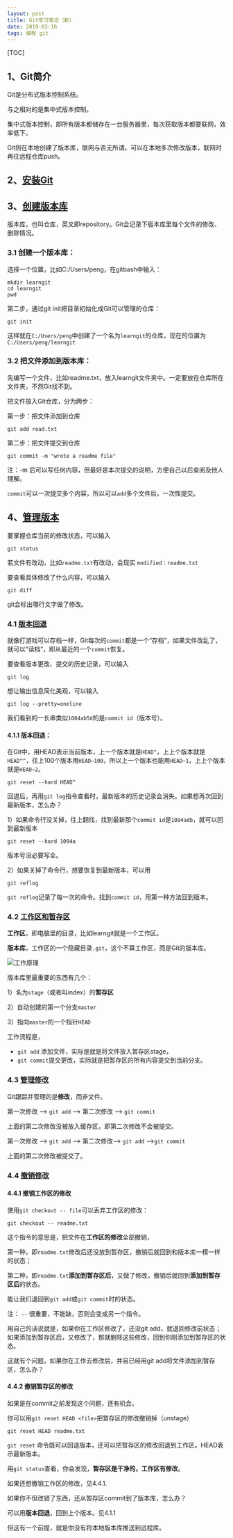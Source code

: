 ```yaml
---
layout: post
title: Git学习笔记（新）
date: 2019-03-16
tags: 编程 git
---
```


[TOC]



## 1、Git简介

Git是分布式版本控制系统。

与之相对的是集中式版本控制。

集中式版本控制，即所有版本都储存在一台服务器里，每次获取版本都要联网，效率低下。

Git则在本地创建了版本库，联网与否无所谓。可以在本地多次修改版本，联网时再往远程仓库push。

## 2、[安装Git](https://www.liaoxuefeng.com/wiki/0013739516305929606dd18361248578c67b8067c8c017b000/00137396287703354d8c6c01c904c7d9ff056ae23da865a000)

## 3、[创建版本库](https://www.liaoxuefeng.com/wiki/0013739516305929606dd18361248578c67b8067c8c017b000/0013743256916071d599b3aed534aaab22a0db6c4e07fd0000)

版本库，也叫仓库，英文即repository。Git会记录下版本库里每个文件的修改、删除情况。

### 3.1 创建一个版本库：

选择一个位置，比如C:/Users/peng，在gitbash中输入：

```git
mkdir learngit
cd learngit
pwd
```

第二步，通过git init把目录初始化成Git可以管理的仓库：

```git
git init
```

这样就在`C:/Users/peng`中创建了一个名为`learngit`的仓库，现在的位置为`C:/Users/peng/learngit`

### 3.2 把文件添加到版本库：

先编写一个文件，比如readme.txt，放入learngit文件夹中。一定要放在仓库所在文件夹，不然Git找不到。

把文件放入Git仓库，分为两步：

第一步：把文件添加到仓库

```git
git add read.txt
```

第二步：把文件提交到仓库

```git
git commit -m "wrote a readme file"
```

注：-m 后可以写任何内容，但最好是本次提交的说明，方便自己以后查阅及他人理解。

`commit`可以一次提交多个内容，所以可以`add`多个文件后，一次性提交。

## 4、[管理版本](https://www.liaoxuefeng.com/wiki/0013739516305929606dd18361248578c67b8067c8c017b000/0013743858312764dca7ad6d0754f76aa562e3789478044000)

要掌握仓库当前的修改状态，可以输入

```git
git status
```

若文件有改动，比如`readme.txt`有改动，会现实 `modified：readme.txt`

要查看具体修改了什么内容，可以输入

```git
git diff
```

git会标出哪行文字做了修改。

### 4.1 [版本回退](https://www.liaoxuefeng.com/wiki/0013739516305929606dd18361248578c67b8067c8c017b000/0013744142037508cf42e51debf49668810645e02887691000)

就像打游戏可以存档一样，Git每次的`commit`都是一个“存档”，如果文件改乱了，就可以“读档”，即从最近的一个`commit`恢复。

要查看版本更改、提交的历史记录，可以输入

```git
git log
```

想让输出信息简化美观，可以输入

```git
git log --pretty=oneline
```

我们看到的一长串类似`1084ab5d`的是`commit id`（版本号）。

#### 4.1.1 版本回退：

在Git中，用HEAD表示当前版本，上一个版本就是`HEAD^`，上上个版本就是`HEAD^^`，往上100个版本用`HEAD~100`，所以上一个版本也能用`HEAD~1`，上上个版本就是`HEAD~2`。

```git
git reset --hard HEAD^
```

回退后，再用`git log`指令查看时，最新版本的历史记录会消失。如果想再次回到最新版本，怎么办？

1）如果命令行没关掉，往上翻找，找到最新那个`commit id`是`1094adb`，就可以回到最新版本

```git
git reset --hard 1094a
```

版本号没必要写全。

2）如果关掉了命令行，想要恢复到最新版本，可以用

```git
git reflog
```

`git reflog`记录了每一次的命令。找到`commit id`，用第一种方法回到版本。

### 4.2 [工作区和暂存区](https://www.liaoxuefeng.com/wiki/0013739516305929606dd18361248578c67b8067c8c017b000/0013745374151782eb658c5a5ca454eaa451661275886c6000)

**工作区**，即电脑里的目录，比如learngit就是一个工作区。

**版本库**，工作区的一个隐藏目录`.git`，这个不算工作区，而是Git的版本库。

![工作原理](http://prcinp6hs.bkt.clouddn.com/0.jpg)

版本库里最重要的东西有几个：

1）名为`stage`（或者叫index）的**暂存区**

2）自动创建的第一个分支`master`

3）指向`master`的一个指针`HEAD`

工作流程是，

- `git add` 添加文件，实际是就是将文件放入暂存区stage，
- `git commit`提交更改，实际就是把暂存区的所有内容提交到当前分支。

### 4.3 [管理修改](https://www.liaoxuefeng.com/wiki/0013739516305929606dd18361248578c67b8067c8c017b000/001374829472990293f16b45df14f35b94b3e8a026220c5000)

Git跟踪并管理的是**修改**，而非文件。

第一次修改 —> `git add` —> 第二次修改 —> `git commit` 

上面的第二次修改没被放入缓存区，即第二次修改不会被提交。

第一次修改 —> `git add` —> 第二次修改—> `git add` —>`git commit` 

上面的第二次修改被提交了。

### 4.4 [撤销修改](https://www.liaoxuefeng.com/wiki/896043488029600/897889638509536)

#### 4.4.1 撤销工作区的修改

使用`git checkout -- file`可以丢弃工作区的修改：

```git
git checkout -- readme.txt
```

这个指令的意思是，把文件在**工作区的修改**全部撤销，

第一种，即`readme.txt`修改后还没放到暂存区，撤销后就回到和版本库一模一样的状态；

第二种，即`readme.txt`**添加到暂存区后**，又做了修改，撤销后就回到**添加到暂存区后**的状态。

能让我们退回到`git add`或`git commit`时的状态。

注： `--` 很重要，不能缺，否则会变成另一个指令。

用自己的话说就是，如果你在工作区修改了，还没git add，就退回修改前状态；如果添加到暂存区后，又修改了，那就删除这些修改，回到你刚添加到暂存区的状态。

这就有个问题，如果你在工作去修改后，并且已经用git add将文件添加到暂存区，怎么办？

#### 4.4.2 撤销暂存区的修改

如果是在commit之前发现这个问题，还有机会。

你可以用`git reset HEAD <file>`把暂存区的修改撤销掉（unstage）

```git
git reset HEAD readme.txt
```

`git reset` 命令既可以回退版本，还可以把暂存区的修改回退到工作区。HEAD表示最新版本。

用`git status`查看，你会发现，**暂存区是干净的，工作区有修改**。

如果还想撤销工作区的修改，见4.4.1.

如果你不但改错了东西，还从暂存区commit到了版本库，怎么办？

可以用**版本回退**，回到上个版本。见4.1.1

但这有一个前提，就是你没有将本地版本库推送到远程库。





